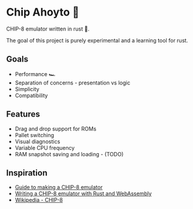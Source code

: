 # Chip Ahoyto 🍪

CHIP-8 emulator written in rust 🦀.

The goal of this project is purely experimental and a learning tool for rust.

## Goals

* Performance 🏎
* Separation of concerns - presentation vs logic
* Simplicity
* Compatibility

## Features

* Drag and drop support for ROMs
* Pallet switching
* Visual diagnostics
* Variable CPU frequency
* RAM snapshot saving and loading - (TODO)

## Inspiration

* [Guide to making a CHIP-8 emulator](https://tobiasvl.github.io/blog/write-a-chip-8-emulator)
* [Writing a CHIP-8 emulator with Rust and WebAssembly](https://blog.scottlogic.com/2017/12/13/chip8-emulator-webassembly-rust.html)
* [Wikipedia - CHIP-8](https://en.wikipedia.org/wiki/CHIP-8)
